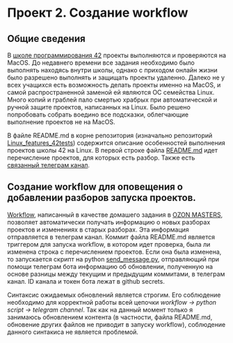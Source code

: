 # Проект 2. Создание workflow

## Общие сведения

В [школе программирования 42](https://42.fr/en/homepage/) проекты выполняются и проверяются на MacOS. До недавнего времени все задания необходимо было выполнять находясь внутри школы, однако с приходом онлайн жизни было разрешено выполнять и защищать проекты удаленно. Далеко не у всех учащихся есть возможность делать проекты именно на MacOS, и самой распространенной заменой ей являются ОС семейства Linux. Много копий и граблей пало смертью храбрых при автоматической и ручной защите проектов, написанных на Linux. Было решено попробовать собрать воедино все подсказки, облегчающие выполнение проектов не на MacOS.

В файле README.md в корне репозитория (изначально репозиторий [Linux_features_42tests](https://github.com/ul611/Linux_features_42tests)) содержится описание особенностей выполнения проектов школы 42 на Linux. В первой строке файла [README.md](https://github.com/ul611/linux-git1/blob/main/README.md) идет перечисление проектов, для которых есть разбор. Также есть [связанный телеграм канал](https://t.me/+VEk3_-TmmfNmZGQy).

## Создание workflow для оповещения о добавлении разборов запуска проектов.

[Workflow](https://github.com/ul611/linux-git1/blob/main/.github/workflows/notifications.yml), написанный в качестве домашего задания в [OZON MASTERS](https://ozonmasters.ru/), позволяет автоматически получать информацию о новых разборах проектов и изменениях в старых разборах. Эта информация отправляется в телеграм канал.
Коммит файла README.md является триггером для запуска workflow, в котором идет проверка, была ли изменена строка с перечислением проектов. Если она была изменена, то запускается скрипт на python [send_message.py](https://github.com/ul611/linux-git1/blob/main/send_message.py), отправляющий при помощи телеграм бота информацию об обновлении, полученную на основе разницы между текущим и предыдущим коммитами, в телеграм канал. ID канала и токен бота лежат в github secrets.

Синтаксис ожидаемых обновлений является строгим. Его соблюдение необходимо для корректной работы всей цепочки _workflow -> python script -> telegram channel_. Так как на данный момент только я занимаюсь обновлением контента (в частности, файла README.md, обновение других файлов не приводит в запуску workflow), соблюдение данного синтакиса не является проблемой.
